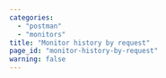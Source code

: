 ```yaml
---
categories:
  - "postman"
  - "monitors"
title: "Monitor history by request"
page_id: "monitor-history-by-request"
warning: false
---
```

